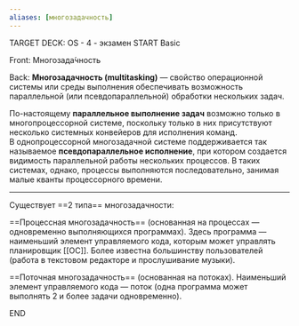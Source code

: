 ```yaml
---
aliases: [многозадачность]
---
```


TARGET DECK: OS - 4 - экзамен
START
Basic


Front: Многозада́чность   

Back: **Многозадачность (multitasking)** — свойство операционной системы или среды выполнения обеспечивать возможность параллельной (или псевдопараллельной) обработки нескольких задач.

По-настоящему **параллельное выполнение задач** возможно только в многопроцессорной системе, поскольку только в них присутствуют несколько системных конвейеров для исполнения команд.  
В однопроцессорной многозадачной системе поддерживается так называемое **псевдопараллельное исполнение**, при котором создается видимость параллельной работы нескольких процессов. В таких системах, однако, процессы выполняются последовательно, занимая малые кванты процессорного времени.

---

Существует ==2 типа== многозадачности:

==Процессная многозадачность== (основанная на процессах — одновременно выполняющихся программах). 
Здесь программа — наименьший элемент управляемого кода, которым может управлять планировщик [[ОС]]. Более известна большинству пользователей (работа в текстовом редакторе и прослушивание музыки).

==Поточная многозадачность== (основанная на потоках). Наименьший элемент управляемого кода — поток (одна программа может выполнять 2 и более задачи одновременно).
<!--ID: 1663488760533-->
END 